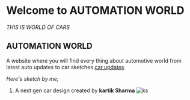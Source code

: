 # Welcome to AUTOMATION WORLD
_THIS IS WORLD OF CARS_
## AUTOMATION WORLD



A website where you will find every thing about automotive world from latest auto updates to car sketches 
[car updates](https://www.cardekho.com/upcomingcars)

_Here's sketch by me;_ 

1. A next gen car design created by **kartik Sharma**
![ks](https://user-images.githubusercontent.com/75312921/101275945-cb176c80-37cf-11eb-8432-c056511e02db.jpg)


